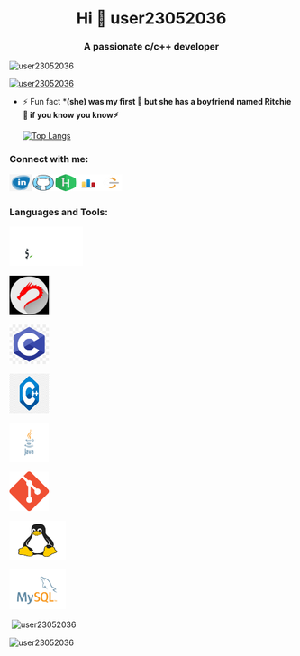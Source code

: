 <h1 align="center">Hi 👋 user23052036</h1>
<h3 align="center">A passionate c/c++ developer</h3>

<p align="left"> <img src="https://komarev.com/ghpvc/?username=user23052036&label=Profile%20views&color=0e75b6&style=flat" alt="user23052036" /> </p>

<p align="left"> <a href="https://github.com/ryo-ma/github-profile-trophy"><img src="https://github-profile-trophy.vercel.app/?username=user23052036" alt="user23052036" /></a> </p>

- ⚡ Fun fact ***(she) was my first 💞️ but she has a boyfriend named Ritchie👀 if you know you know⚡**

  [![Top Langs](https://github-readme-stats.vercel.app/api/top-langs/?username=user23052036&langs_count=7)](https://github.com/anuraghazra/github-readme-stats)

<h3 align="left">Connect with me:</h3>
<p align="left">
<a href="https://linkedin.com/in/https://www.linkedin.com/in/nomad2036" target="blank"><img align="left" src="/images/linkedin.jpg" alt="https://www.linkedin.com/in/nomad2036" height="30" width="40" /></a>

<a href="https://github.com/in/https://www.github.com/profile/user23052036" target="blank"><img align="left" src="/images/github.png" alt="www.github.com/profile/user23052036" height="30" width="40" /></a>

<a href="https://hackerrank.com/in/https://www.hackerrank.com/profile/user23052036" target="blank"><img align="left" src="/images/hackerrank.webp" alt="www.hackerrank.com/profile/user23052036" height="30" width="40" /></a>

<a href="https://codeforces.com/in/https://www.codeforces.com/profile/user23052036" target="blank"><img align="left" src="/images/codeforces.png" alt="www.codeforces.com/profile/user23052036" height="30" width="40" /></a>

<a href="https://leetcode.com/in/https://www.leetcode.com/user23052036" target="blank"><img align="left" src="/images/leetcode.png" alt="www.leetcode.com/user23052036" height="30" width="40" /></a>

</p>
<br>
<br>
<h3 align="left">Languages and Tools:</h3>
<p align="left"> 
<a href="https://www.gnu.org/software/bash/" target="_blank" rel="noreferrer"> <img src="/images/bash.png" alt="bash" width="130" height="70"/> </a> 

<a href="https://www.kali.org/" target="_blank" rel="noreferrer"> <img src="/images/kali.jpg" alt="kali" width="70" height="70"/> </a>

<a href="https://www.cprogramming.com/" target="_blank" rel="noreferrer"> <img src="/images/c.jpg" alt="c" width="70" height="70"/> </a>
 
 <a href="https://www.w3schools.com/cpp/" target="_blank" rel="noreferrer"> <img src="/images/c++.png" alt="cplusplus" width="70" height="70"/> </a> 
 
 <a href="https://www.java.com/en/" target="_blank" rel="noreferrer"> <img src="/images/java.png" alt="java" width="70" height="70"/> </a>
 
 <a href="https://git-scm.com/" target="_blank" rel="noreferrer"> <img src="/images/git.png" alt="git" width="70" height="70"/> </a> 
 
 <a href="https://www.linux.org/" target="_blank" rel="noreferrer"> <img src="/images/linux.png" alt="linux" width="100" height="70"/> </a> 
 
 <a href="https://www.mysql.com/" target="_blank" rel="noreferrer"> <img src="/images/mysql.png" alt="mysql" width="100" height="70"/> </a> </p>


<p>&nbsp;<img align="center" src="https://github-readme-stats.vercel.app/api?username=user23052036&show_icons=true&locale=en" alt="user23052036" /></p>

<p><img align="center" src="https://github-readme-streak-stats.herokuapp.com/?user=user23052036&" alt="user23052036" /></p>
